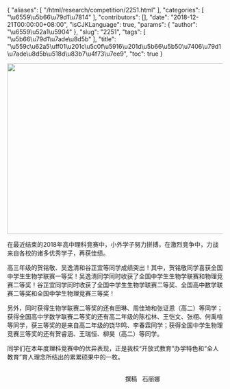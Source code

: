 {
    "aliases": [
        "/html/research/competition/2251.html"
    ],
    "categories": [
        "\u6559\u5b66\u79d1\u7814"
    ],
    "contributors": [],
    "date": "2018-12-21T00:00:00+08:00",
    "isCJKLanguage": true,
    "params": {
        "author": "\u6559\u52a1\u5904"
    },
    "slug": "2251",
    "tags": [
        "\u5b66\u79d1\u7ade\u8d5b"
    ],
    "title": "\u559c\u62a5\uff01\u201c\u5c0f\u5916\u201d\u5b66\u5b50\u7406\u79d1\u7ade\u8d5b\u518d\u83b7\u4f73\u7ee9",
    "toc": true
}


<img
    src="https://cdn.tfls.online/mirror/full/ecb6e3f4bdb7926da9e9d25739c9fa5a8b0d25ba.jpg"
    style="display:block;margin-left:auto;margin-right:auto;"
    decoding="async"
    fetchpriority="auto"
    loading="lazy"
    height="397"
    width="600"
/>  






在最近结束的2018年高中理科竞赛中，小外学子努力拼搏，在激烈竞争中，力战来自各校的诸多优秀学子，再获佳绩。




高三年级的贺铭敬、吴逸清和谷芷宜等同学成绩突出！其中，贺铭敬同学喜获全国中学生生物学联赛一等奖！吴逸清同学同时收获了全国中学生生物学联赛和物理竞赛二等奖！谷芷宜同学同时收获了全国中学生生物学联赛二等奖、全国高中数学联赛二等奖和全国中学生物理竞赛三等奖！




另外，同时获得生物学联赛二等奖的还有田琳、周佳琦和张证恩（高二）等同学；获得全国高中学数学联赛二等奖的还有高二年级的陈松林、王恺文、张栩、何禹喧等同学，获三等奖的是来自高二年级的饶华鸣、李春霖同学；获得全国中学生物理竞赛三等奖的还有贺睿涵、王瑞恒、柳昊（高二）等同学。




同学们在本年度理科竞赛中的优异表现，正是我校“开放式教育”办学特色和“全人教育”育人理念所结出的累累硕果中的一枚。




                                                                                                                                                                                                      撰稿   石丽娜


